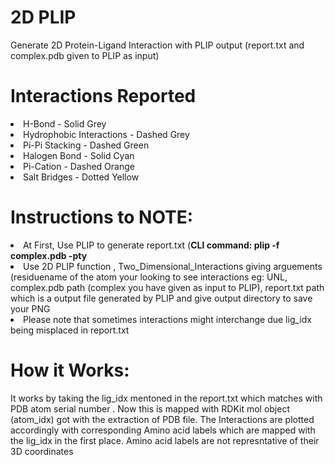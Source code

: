 # 2D PLIP
<p>Generate 2D Protein-Ligand Interaction with PLIP output (report.txt and complex.pdb given to PLIP as input)</p>

# Interactions Reported
<li>H-Bond - Solid Grey</li>
<li>Hydrophobic Interactions - Dashed Grey</li>
<li>Pi-Pi Stacking - Dashed Green</li>
<li>Halogen Bond - Solid Cyan</li>
<li>Pi-Cation - Dashed Orange</li>
<li>Salt Bridges -  Dotted Yellow</li>

# Instructions to NOTE:

<li> At First, Use PLIP to generate report.txt (<b>CLI command: plip -f complex.pdb -pty</b> </li>
<li> Use 2D PLIP function , Two_Dimensional_Interactions giving arguements (residuename of the atom your looking to see interactions eg: UNL, complex.pdb path (complex you have given as input to PLIP), report.txt path which is a output file generated by PLIP and give output directory to save your PNG</li>
<li>Please note that sometimes interactions might interchange due lig_idx being misplaced in report.txt</li>

# How it Works:

<p> It works by taking the lig_idx mentoned in the report.txt which matches with PDB atom serial number . Now this is mapped with RDKit mol object (atom_idx) got with the extraction of PDB file. The Interactions are plotted accordingly with corresponding Amino acid labels which are mapped with the lig_idx in the first place. Amino acid labels are not represntative of their 3D coordinates </p>
